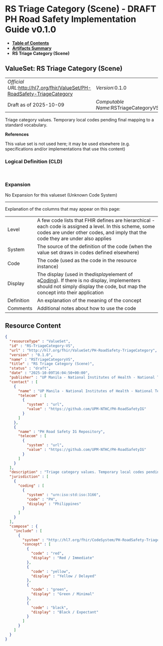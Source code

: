 # RS Triage Category (Scene) - DRAFT PH Road Safety Implementation Guide v0.1.0

* [**Table of Contents**](toc.md)
* [**Artifacts Summary**](artifacts.md)
* **RS Triage Category (Scene)**

## ValueSet: RS Triage Category (Scene) 

| | |
| :--- | :--- |
| *Official URL*:http://hl7.org/fhir/ValueSet/PH-RoadSafety-TriageCategory | *Version*:0.1.0 |
| Draft as of 2025-10-09 | *Computable Name*:RSTriageCategoryVS |

 
Triage category values. Temporary local codes pending final mapping to a standard vocabulary. 

 **References** 

This value set is not used here; it may be used elsewhere (e.g. specifications and/or implementations that use this content)

### Logical Definition (CLD)

 

### Expansion

No Expansion for this valueset (Unknown Code System)

-------

 Explanation of the columns that may appear on this page: 

| | |
| :--- | :--- |
| Level | A few code lists that FHIR defines are hierarchical - each code is assigned a level. In this scheme, some codes are under other codes, and imply that the code they are under also applies |
| System | The source of the definition of the code (when the value set draws in codes defined elsewhere) |
| Code | The code (used as the code in the resource instance) |
| Display | The display (used in the*display*element of a[Coding](http://hl7.org/fhir/R4/datatypes.html#Coding)). If there is no display, implementers should not simply display the code, but map the concept into their application |
| Definition | An explanation of the meaning of the concept |
| Comments | Additional notes about how to use the code |



## Resource Content

```json
{
  "resourceType" : "ValueSet",
  "id" : "RS-TriageCategory-VS",
  "url" : "http://hl7.org/fhir/ValueSet/PH-RoadSafety-TriageCategory",
  "version" : "0.1.0",
  "name" : "RSTriageCategoryVS",
  "title" : "RS Triage Category (Scene)",
  "status" : "draft",
  "date" : "2025-10-09T16:04:50+00:00",
  "publisher" : "UP Manila - National Institutes of Health - National Telehealth Center",
  "contact" : [
    {
      "name" : "UP Manila - National Institutes of Health - National Telehealth Center",
      "telecom" : [
        {
          "system" : "url",
          "value" : "https://github.com/UPM-NTHC/PH-RoadSafetyIG"
        }
      ]
    },
    {
      "name" : "PH Road Safety IG Repository",
      "telecom" : [
        {
          "system" : "url",
          "value" : "https://github.com/UPM-NTHC/PH-RoadSafetyIG"
        }
      ]
    }
  ],
  "description" : "Triage category values. Temporary local codes pending final mapping to a standard vocabulary.",
  "jurisdiction" : [
    {
      "coding" : [
        {
          "system" : "urn:iso:std:iso:3166",
          "code" : "PH",
          "display" : "Philippines"
        }
      ]
    }
  ],
  "compose" : {
    "include" : [
      {
        "system" : "http://hl7.org/fhir/CodeSystem/PH-RoadSafety-TriageCategory",
        "concept" : [
          {
            "code" : "red",
            "display" : "Red / Immediate"
          },
          {
            "code" : "yellow",
            "display" : "Yellow / Delayed"
          },
          {
            "code" : "green",
            "display" : "Green / Minimal"
          },
          {
            "code" : "black",
            "display" : "Black / Expectant"
          }
        ]
      }
    ]
  }
}

```
